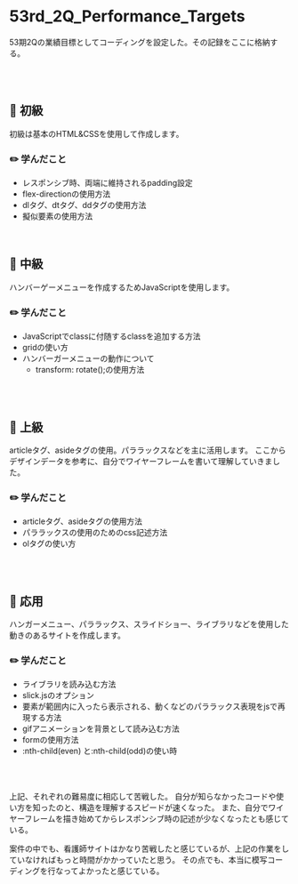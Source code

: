 # 53rd_2Q_Performance_Targets
53期2Qの業績目標としてコーディングを設定した。その記録をここに格納する。

<br/>
<br/>

## :round_pushpin: 初級 
初級は基本のHTML&CSSを使用して作成します。

### :pencil2: 学んだこと
- レスポンシブ時、両端に維持されるpadding設定
- flex-directionの使用方法
- dlタグ、dtタグ、ddタグの使用方法
- 擬似要素の使用方法

<br/>

## :round_pushpin: 中級
ハンバーゲーメニューを作成するためJavaScriptを使用します。

### :pencil2: 学んだこと
- JavaScriptでclassに付随するclassを追加する方法
- gridの使い方
- ハンバーガーメニューの動作について
  - transform: rotate();の使用方法

<br/>
<br/>

## :round_pushpin: 上級
articleタグ、asideタグの使用。パララックスなどを主に活用します。
ここからデザインデータを参考に、自分でワイヤーフレームを書いて理解していきました。

### :pencil2: 学んだこと
- articleタグ、asideタグの使用方法
- パララックスの使用のためのcss記述方法
- olタグの使い方

<br/>
<br/>

## :round_pushpin: 応用
ハンガーメニュー、パララックス、スライドショー、ライブラリなどを使用した動きのあるサイトを作成します。

### :pencil2: 学んだこと
- ライブラリを読み込む方法
- slick.jsのオプション
- 要素が範囲内に入ったら表示される、動くなどのパララックス表現をjsで再現する方法
- gifアニメーションを背景として読み込む方法
- formの使用方法
- :nth-child(even) と:nth-child(odd)の使い時 

<br/>
<br/>

上記、それぞれの難易度に相応して苦戦した。
自分が知らなかったコードや使い方を知ったのと、構造を理解するスピードが速くなった。
また、自分でワイヤーフレームを描き始めてからレスポンシブ時の記述が少なくなったとも感じている。

案件の中でも、看護師サイトはかなり苦戦したと感じているが、上記の作業をしていなければもっと時間がかかっていたと思う。
その点でも、本当に模写コーディングを行なってよかったと感じている。
